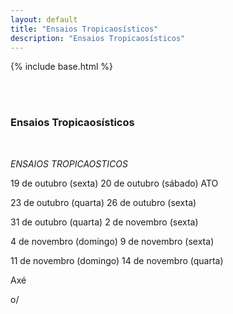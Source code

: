 ```yaml
---
layout: default
title: "Ensaios Tropicaosísticos"
description: "Ensaios Tropicaosísticos"
---
```

{% include base.html %}

<style type="text/css" media="screen">

  img {
    width:80%;
    margin: 5px 0;

  }

</style>


<br/><br/>

### Ensaios Tropicaosísticos

<br/>


*ENSAIOS TROPICAOSTICOS*

19 de outubro (sexta)
20 de outubro (sábado) ATO

23 de outubro (quarta)
26 de outubro (sexta)

31 de outubro (quarta)
2 de novembro (sexta)

4 de novembro (domingo)
9 de novembro (sexta)

11 de novembro (domingo)
14 de novembro (quarta)
  


  Axé

  o/

<br/><br/><br/><br/>








